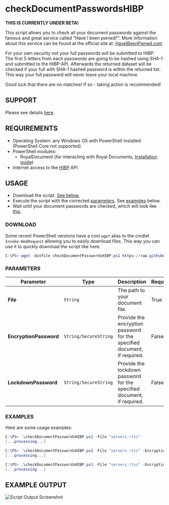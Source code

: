 # checkDocumentPasswordsHIBP

**THIS IS CURRENTLY UNDER BETA!**

This script allows you to check all your document passwords against the famous and great service called "Have I been pwned?". More information about this service can be found at the official site at: [HaveIBeenPwned.com](https://haveibeenpwned.com)

For your own security not your full passwords will be submitted to HIBP. The first 5 letters from each passwords are going to be hashed using SHA-1 and submitted to the HIBP-API. Afterwards the returned dataset will be checked if your full with SHA-1 hashed password is within the returned list. This way your full password will never leave your local machine.

Good luck that there are no matches! If so - taking action is recommended!

## SUPPORT

Please see details [here](https://github.com/royalapplications/scripts/tree/master/README.md#support).

## REQUIREMENTS

- Operating System: any Windows OS with PowerShell installed (PowerShell Core not supported)
- PowerShell modules:
  - RoyalDocument (for interacting with Royal Documents, [Installation guide](https://content.royalapplications.com/Help/RoyalTS/V4/index.html?scripting_gettingstarted.htm))
- Internet access to the [HIBP](https://haveibeenpwned.com) API

## USAGE

- Download the script. [See below.](#download)
- Execute the script with the corrected [parameters](#parameters). See [examples](#examples) below.
- Wait until your document passwords are checked, which will look like [this](#example-output).

### DOWNLOAD

Some recent PowerShell versions have a cool `wget` alias to the cmdlet `Invoke-WebRequest` allowing you to easily download files. This way you can use it to quickly download the script like here:

```powershell
C:\PS> wget -OutFile checkDocumentPasswordsHIBP.ps1 https://raw.githubusercontent.com/royalapplications/scripts/master/powershell/checkDocumentPasswordsHIBP/checkDocumentPasswordsHIBP.ps1
```

### PARAMETERS

| Parameter                 | Type          | Description | Required | Default |
| ------------------------- | ------------- | ----------- | -------- | ------- |
| **File**               | `String`              | The path to your document file. | True | *None* |
| **EncryptionPassword** | `String/SecureString` | Provide the encryption password for the specified document, if required. | False | *None* |
| **LockdownPassword**   | `String/SecureString` | Provide the lockdown password for the specified document, if required. | False | *None* |

### EXAMPLES

Here are some usage examples:

```powershell
C:\PS> .\checkDocumentPasswordsHIBP.ps1 -File "servers.rtsz"
[...processing...]

C:\PS> .\checkDocumentPasswordsHIBP.ps1 -File "servers.rtsz" -EncryptionPassword "EncryptionP@ssw0rd"
[...processing...]

C:\PS> .\checkDocumentPasswordsHIBP.ps1 -File "servers.rtsz" -EncryptionPassword "EncryptionP@ssw0rd" -LockdownPassword "LockdownP@ssw0rd"
[...processing...]
```

## EXAMPLE OUTPUT

![Script Output Screenshot](https://raw.githubusercontent.com/royalapplications/scripts/master/powershell/checkDocumentPasswordsHIBP/screenshots/checkDocumentPasswordsHIBP-1.jpg)
